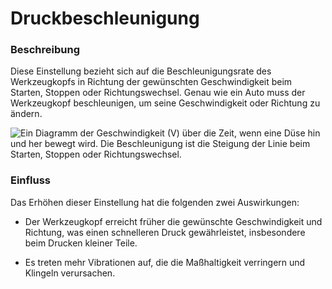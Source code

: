 Druckbeschleunigung
====
### **Beschreibung**
Diese Einstellung bezieht sich auf die Beschleunigungsrate des Werkzeugkopfs in Richtung der gewünschten Geschwindigkeit beim Starten, Stoppen oder Richtungswechsel. Genau wie ein Auto muss der Werkzeugkopf beschleunigen, um seine Geschwindigkeit oder Richtung zu ändern.

![Ein Diagramm der Geschwindigkeit (V) über die Zeit, wenn eine Düse hin und her bewegt wird. Die Beschleunigung ist die Steigung der Linie beim Starten, Stoppen oder Richtungswechsel.](../images/velocity_acceleration_jerk.svg)

### **Einfluss**
Das Erhöhen dieser Einstellung hat die folgenden zwei Auswirkungen:
* Der Werkzeugkopf erreicht früher die gewünschte Geschwindigkeit und Richtung, was einen schnelleren Druck gewährleistet, insbesondere beim Drucken kleiner Teile.

* Es treten mehr Vibrationen auf, die die Maßhaltigkeit verringern und Klingeln verursachen.